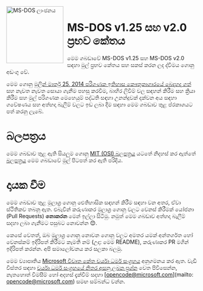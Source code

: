 <img width="150" height="150" align="left" style="float: left; margin: 0 10px 0 0;" alt="MS-DOS ලාංඡනය" src="https://github.com/Microsoft/MS-DOS/blob/master/msdos-logo.png">

# MS-DOS v1.25 සහ v2.0 ප්‍රභව කේතය

මෙම ගබඩාවේ MS-DOS v1.25 සහ MS-DOS v2.0 සඳහා මුල් ප්‍රභව කේතය සහ සකස් කරන ලද ද්විමය ගොනු අඩංගු වේ.

මෙම ගොනු [මුලින් මාර්තු 25, 2014 පරිගණක ඉතිහාස කෞතුකාගාරයේ බෙදාහදා ගත්](http://www.computerhistory.org/atchm/microsoft-ms-dos-early-source-code/) සහ නැවත නැවත සොයා ගැනීම පහසු කරවීම, බාහිර ලිවීම් වල සඳහන් කිරීම සහ ක්‍රියා කිරීම සහ මුල් පරිගණක මෙහෙයුම් පද්ධති සඳහා උනන්දුවක් දක්වන අය සඳහා ගවේෂණය සහ අත්හදා බැලීම් වලට ඉඩ ලබා දීම සඳහා මෙම ගබඩාව තුළ ප්රකාශයට පත් කරනු ලැබේ.

# බලපත්‍රය

මෙම ගබඩාව තුළ ඇති සියලුම ගොනු [MIT (OSI) බලපත්‍රය](https://en.wikipedia.org/wiki/MIT_License) යටතේ නිදහස් කර ඇත්තේ [බලපත්‍රය](https://github.com/Microsoft/MS-DOS/blob/master/LICENSE.md) මෙම ගබඩාවේ මුල් පිටපත් කර ඇති පරිදිය.

# දායක වීම

මෙම ගබඩාව තුළ මුලාශ්‍ර ගොනු ඓතිහාසික සඳහන් කිරීම සඳහා වන අතර, ඒවා ස්ථිතිකව තබනු ඇත. එබැවින් කරුණාකර මුලාශ්‍ර ගොනු වලට වෙනස් කිරීමක් යෝජනා (Pull Requests) **නොකරන** මෙන් ඉල්ලා සිටිමු. නමුත් මෙම ගබඩාව අත්හදා බැලීම් සදහා ලබා ගැනීමට පසුබට නොවන්න 😊.

කෙසේ වෙතත්, ඔබ මුලාශ්‍ර ගොනු නොවන ගොනු වලට අමතර යමක් අන්තර්ගත හෝ වෙනස්කම් ඉදිරිපත් කිරීමට කැමති නම් (උදා: මෙම README), කරුණාකර PR මගින් ඉදිරිපත් කරන්න. අපි සමාලෝචනය කර සලකා බලමු.

මෙම ව්‍යාපෘතිය [Microsoft විවෘත කේත චර්යා ධර්ම සංග්‍රහය](https://opensource.microsoft.com/codeofconduct/) අනුගමනය කර ඇත. වැඩි විස්තර සඳහා [චර්යා ධර්ම සංග්‍රහයේ නිතර අසනු ලබන ප්‍රශ්න](https://opensource.microsoft.com/codeofconduct/faq/) වෙත පිවිසෙන්න, නැතහොත් විමසීම් හෝ අදහස් දැක්වීම් සදහා [opencode@microsoft.com](mailto: opencode@microsoft.com) සමඟ සම්බන්ධ වන්න.
